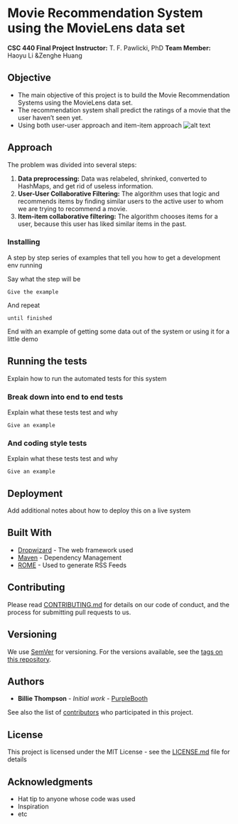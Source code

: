 # Movie Recommendation System using the MovieLens data set

**CSC 440 Final Project**
**Instructor:** T. F. Pawlicki, PhD
**Team Member:** Haoyu Li &Zenghe Huang

## Objective

* The main objective of this project is to build the Movie Recommendation Systems using the MovieLens data set. 
* The recommendation system shall predict the ratings of a movie that the user haven’t seen yet.
* Using both user-user approach and item-item approach 
![alt text](https://drive.google.com/open?id=1tg2rCrZD9lR19iWwIVFLfdpwjbpPt5Y9)
## Approach

The problem was divided into several steps:

1. **Data preprocessing:** Data was relabeled, shrinked, converted to HashMaps, and get rid of useless information.
2. **User-User Collaborative Filtering:** The algorithm uses that logic and recommends items by finding similar users to the active user to whom we are trying to recommend a movie.
3. **Item-item collaborative filtering:** The algorithm chooses items for a user, because this user has liked similar items in the past.


### Installing

A step by step series of examples that tell you how to get a development env running

Say what the step will be

```
Give the example
```

And repeat

```
until finished
```

End with an example of getting some data out of the system or using it for a little demo

## Running the tests

Explain how to run the automated tests for this system

### Break down into end to end tests

Explain what these tests test and why

```
Give an example
```

### And coding style tests

Explain what these tests test and why

```
Give an example
```

## Deployment

Add additional notes about how to deploy this on a live system

## Built With

* [Dropwizard](http://www.dropwizard.io/1.0.2/docs/) - The web framework used
* [Maven](https://maven.apache.org/) - Dependency Management
* [ROME](https://rometools.github.io/rome/) - Used to generate RSS Feeds

## Contributing

Please read [CONTRIBUTING.md](https://gist.github.com/PurpleBooth/b24679402957c63ec426) for details on our code of conduct, and the process for submitting pull requests to us.

## Versioning

We use [SemVer](http://semver.org/) for versioning. For the versions available, see the [tags on this repository](https://github.com/your/project/tags). 

## Authors

* **Billie Thompson** - *Initial work* - [PurpleBooth](https://github.com/PurpleBooth)

See also the list of [contributors](https://github.com/your/project/contributors) who participated in this project.

## License

This project is licensed under the MIT License - see the [LICENSE.md](LICENSE.md) file for details

## Acknowledgments

* Hat tip to anyone whose code was used
* Inspiration
* etc

